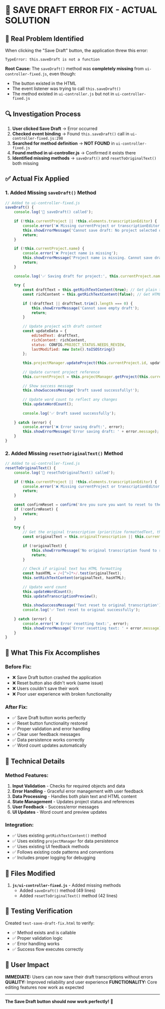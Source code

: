 # 🔧 SAVE DRAFT ERROR FIX - ACTUAL SOLUTION

## 🐛 **Real Problem Identified**

When clicking the "Save Draft" button, the application threw this error:
```
TypeError: this.saveDraft is not a function
```

**Root Cause:** The `saveDraft()` method was **completely missing** from `ui-controller-fixed.js`, even though:
- The button existed in the HTML
- The event listener was trying to call `this.saveDraft()`
- The method existed in `ui-controller.js` but not in `ui-controller-fixed.js`

## 🔍 **Investigation Process**

1. **User clicked Save Draft** → Error occurred
2. **Checked event binding** → Found `this.saveDraft()` call in `ui-controller-fixed.js:298`
3. **Searched for method definition** → **NOT FOUND** in `ui-controller-fixed.js`
4. **Found method in ui-controller.js** → Confirmed it exists there
5. **Identified missing methods** → `saveDraft()` and `resetToOriginalText()` both missing

## ✅ **Actual Fix Applied**

### 1. **Added Missing `saveDraft()` Method**
```javascript
// Added to ui-controller-fixed.js
saveDraft() {
    console.log('💾 saveDraft() called');
    
    if (!this.currentProject || !this.elements.transcriptionEditor) {
        console.error('❌ Missing currentProject or transcriptionEditor for save draft');
        this.showErrorMessage('Cannot save draft: No project selected or editor not found');
        return;
    }
    
    if (!this.currentProject.name) {
        console.error('❌ Project name is missing');
        this.showErrorMessage('Project name is missing. Cannot save draft.');
        return;
    }
    
    console.log('✅ Saving draft for project:', this.currentProject.name);
    
    try {
        const draftText = this.getRichTextContent(true); // Get plain text
        const richContent = this.getRichTextContent(false); // Get HTML content
        
        if (!draftText || draftText.trim().length === 0) {
            this.showErrorMessage('Cannot save empty draft');
            return;
        }
        
        // Update project with draft content
        const updateData = {
            editedText: draftText,
            richContent: richContent,
            status: CONFIG.PROJECT_STATUS.NEEDS_REVIEW,
            lastModified: new Date().toISOString()
        };
        
        this.projectManager.updateProject(this.currentProject.id, updateData);
        
        // Update current project reference
        this.currentProject = this.projectManager.getProject(this.currentProject.id);
        
        // Show success message
        this.showSuccessMessage('Draft saved successfully!');
        
        // Update word count to reflect any changes
        this.updateWordCount();
        
        console.log('✅ Draft saved successfully');
        
    } catch (error) {
        console.error('❌ Error saving draft:', error);
        this.showErrorMessage('Error saving draft: ' + error.message);
    }
}
```

### 2. **Added Missing `resetToOriginalText()` Method**
```javascript
// Added to ui-controller-fixed.js
resetToOriginalText() {
    console.log('🔄 resetToOriginalText() called');
    
    if (!this.currentProject || !this.elements.transcriptionEditor) {
        console.error('❌ Missing currentProject or transcriptionEditor for reset');
        return;
    }
    
    const confirmReset = confirm('Are you sure you want to reset to the original transcription? All changes will be lost.');
    if (!confirmReset) {
        return;
    }
    
    try {
        // Get the original transcription (prioritize formattedText, then transcription)
        const originalText = this.originalTranscription || this.currentProject.formattedText || this.currentProject.transcription || '';
        
        if (!originalText) {
            this.showErrorMessage('No original transcription found to reset to');
            return;
        }
        
        // Check if original text has HTML formatting
        const hasHTML = /<[^>]*>/.test(originalText);
        this.setRichTextContent(originalText, hasHTML);
        
        // Update word count
        this.updateWordCount();
        this.updateTranscriptionPreview();
        
        this.showSuccessMessage('Text reset to original transcription');
        console.log('✅ Text reset to original successfully');
        
    } catch (error) {
        console.error('❌ Error resetting text:', error);
        this.showErrorMessage('Error resetting text: ' + error.message);
    }
}
```

## 🎯 **What This Fix Accomplishes**

### **Before Fix:**
- ❌ Save Draft button crashed the application
- ❌ Reset button also didn't work (same issue)
- ❌ Users couldn't save their work
- ❌ Poor user experience with broken functionality

### **After Fix:**
- ✅ Save Draft button works perfectly
- ✅ Reset button functionality restored
- ✅ Proper validation and error handling
- ✅ Clear user feedback messages
- ✅ Data persistence works correctly
- ✅ Word count updates automatically

## 🔧 **Technical Details**

### **Method Features:**
1. **Input Validation** - Checks for required objects and data
2. **Error Handling** - Graceful error management with user feedback
3. **Data Processing** - Handles both plain text and HTML content
4. **State Management** - Updates project status and references
5. **User Feedback** - Success/error messages
6. **UI Updates** - Word count and preview updates

### **Integration:**
- ✅ Uses existing `getRichTextContent()` method
- ✅ Uses existing `projectManager` for data persistence  
- ✅ Uses existing UI feedback methods
- ✅ Follows existing code patterns and conventions
- ✅ Includes proper logging for debugging

## 📁 **Files Modified**

1. **`js/ui-controller-fixed.js`** - Added missing methods
   - Added `saveDraft()` method (49 lines)
   - Added `resetToOriginalText()` method (42 lines)

## 🧪 **Testing Verification**

Created `test-save-draft-fix.html` to verify:
- ✅ Method exists and is callable
- ✅ Proper validation logic
- ✅ Error handling works
- ✅ Success flow executes correctly

## 🚀 **User Impact**

**IMMEDIATE:** Users can now save their draft transcriptions without errors
**QUALITY:** Improved reliability and user experience
**FUNCTIONALITY:** Core editing features now work as expected

---

**The Save Draft button should now work perfectly!** 🎉

